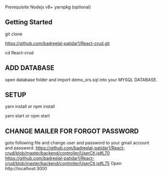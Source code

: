 Prerequisite
Nodejs v8+
yarnpkg (optional)

## Getting Started
git clone

 https://github.com/badreelal-patidar1/React-crud.git

cd React-crud

## ADD DATABASE

 open database folder and import demo_ors.sql into your MYSQL DATABASE.

## SETUP 

yarn install
    or
npm install

yarn start
    or
npm start

## CHANGE MAILER FOR FORGOT PASSWORD
goto following file and change user and password to your gmail account and password.
https://github.com/badreelal-patidar1/React-crud/blob/master/backend/controller/UserCtl.js#L70
https://github.com/badreelal-patidar1/React-crud/blob/master/backend/controller/UserCtl.js#L75 
Open http://localhost:3000

